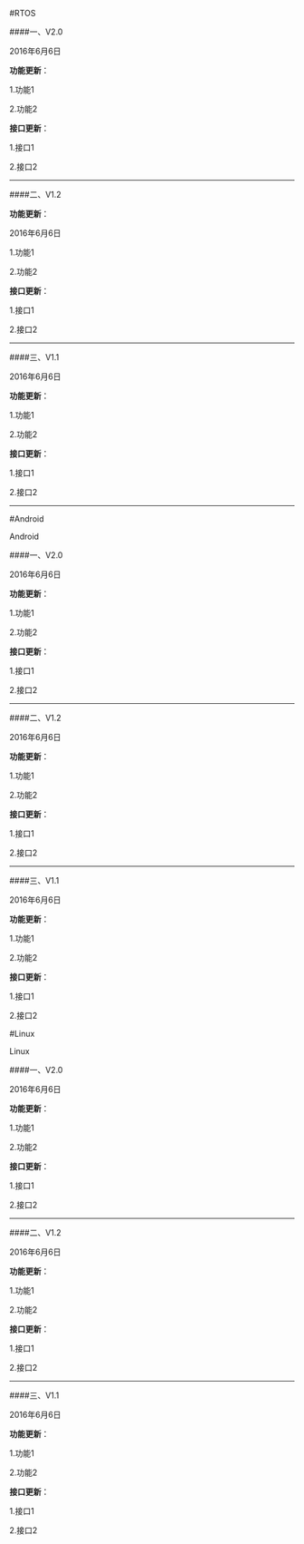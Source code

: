 #RTOS


####一、V2.0

 <p class="fr">2016年6月6日</p>  

**功能更新**：

1.功能1

2.功能2

**接口更新**：

1.接口1

2.接口2

---

####二、V1.2

**功能更新**：

 <p class="fr">2016年6月6日</p>  


1.功能1

2.功能2

**接口更新**：

1.接口1

2.接口2

---

####三、V1.1

 <p class="fr">2016年6月6日</p>  


**功能更新**：

1.功能1

2.功能2

**接口更新**：

1.接口1

2.接口2

---

#Android

 Android

####一、V2.0

 <p class="fr">2016年6月6日</p>  

**功能更新**：

1.功能1

2.功能2

**接口更新**：

1.接口1

2.接口2

---

####二、V1.2

 <p class="fr">2016年6月6日</p>  

**功能更新**：

1.功能1

2.功能2

**接口更新**：

1.接口1

2.接口2

---

####三、V1.1

 <p class="fr">2016年6月6日</p>  

**功能更新**：

1.功能1

2.功能2

**接口更新**：

1.接口1

2.接口2


#Linux

 Linux

####一、V2.0

 <p class="fr">2016年6月6日</p>  

**功能更新**：

1.功能1

2.功能2

**接口更新**：

1.接口1

2.接口2

---

####二、V1.2

 <p class="fr">2016年6月6日</p>  

**功能更新**：

1.功能1

2.功能2

**接口更新**：

1.接口1

2.接口2

---

####三、V1.1

 <p class="fr">2016年6月6日</p>  

**功能更新**：

1.功能1

2.功能2

**接口更新**：

1.接口1

2.接口2


